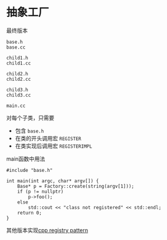 # 抽象工厂

最终版本
```
base.h
base.cc

child1.h
child1.cc

child2.h
child2.cc

child3.h
child3.cc

main.cc
```

对每个子类，只需要

* 包含 `base.h`
* 在类的开头调用宏 `REGISTER`
* 在类实现后调用宏 `REGISTERIMPL`

main函数中用法

```
#include "base.h"

int main(int argc, char* argv[]) {
    Base* p = Factory::create(string(argv[1]));
    if (p != nullptr)
        p->foo();
    else
        std::cout << "class not registered" << std::endl;
    return 0;
}
```

其他版本实现[cpp registry pattern](https://github.com/psalvaggio/cppregpattern)

